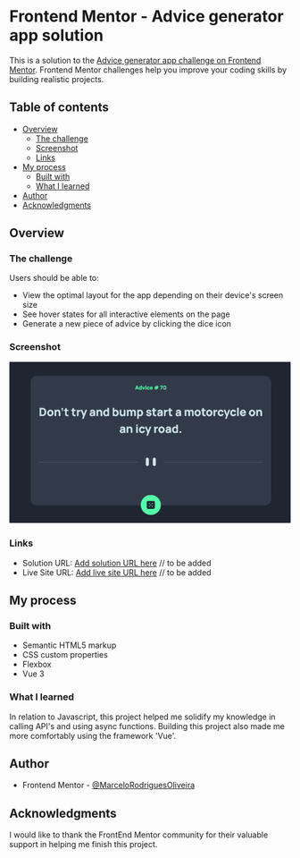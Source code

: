 # Frontend Mentor - Advice generator app solution

This is a solution to the [Advice generator app challenge on Frontend Mentor](https://www.frontendmentor.io/challenges/advice-generator-app-QdUG-13db). Frontend Mentor challenges help you improve your coding skills by building realistic projects.

## Table of contents

- [Overview](#overview)
  - [The challenge](#the-challenge)
  - [Screenshot](#screenshot)
  - [Links](#links)
- [My process](#my-process)
  - [Built with](#built-with)
  - [What I learned](#what-i-learned)
- [Author](#author)
- [Acknowledgments](#acknowledgments)



## Overview

### The challenge

Users should be able to:

- View the optimal layout for the app depending on their device's screen size
- See hover states for all interactive elements on the page
- Generate a new piece of advice by clicking the dice icon

### Screenshot

![](./public/screenshot.png)



### Links

- Solution URL: [Add solution URL here]() // to be added
- Live Site URL: [Add live site URL here]() // to be added

## My process

### Built with

- Semantic HTML5 markup
- CSS custom properties
- Flexbox
- Vue 3



### What I learned

In relation to Javascript, this project helped me solidify my knowledge in calling API's and using async functions.
Building this project also made me more comfortably using the framework 'Vue'.


## Author

- Frontend Mentor - [@MarceloRodriguesOliveira](https://www.frontendmentor.io/profile/MarceloRodriguesOliveira)


## Acknowledgments

I would like to thank the FrontEnd Mentor community for their valuable support in helping me finish this project.



